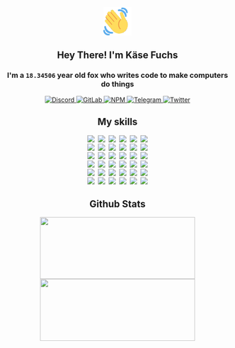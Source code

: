 <div><p align=center><img src=./resources/images/wave.gif width=64px height=64px></p><h2 align=center>Hey There! I'm Käse Fuchs</h2><h3 align=center>I'm a <code>18.34506</code> year old fox who writes code to make computers do things</h3><p align=center><a href=https://discord.com/users/507526681125322772><img alt=Discord src="https://img.shields.io/badge/Discord-5865F2?logo=discord&logoColor=white&style=flat-square#25b3318cc9eda791553cae38d8e139db"> </a><a href=https://gitlab.com/kasefuchs><img alt=GitLab src="https://img.shields.io/badge/GitLab-330F63?logo=gitlab&logoColor=white&style=flat-square#25b3318cc9eda791553cae38d8e139db"> </a><a href=https://npmjs.com/~kasefuchs><img alt=NPM src="https://img.shields.io/badge/NPM-CB3837?logo=npm&logoColor=white&style=flat-square#25b3318cc9eda791553cae38d8e139db"> </a><a href=https://t.me/kasefuchs><img alt=Telegram src="https://img.shields.io/badge/Telegram-2CA5E0?logo=telegram&logoColor=white&style=flat-square#25b3318cc9eda791553cae38d8e139db"> </a><a href=https://twitter.com/kasefuchs><img alt=Twitter src="https://img.shields.io/badge/Twitter-1DA1F2?logo=twitter&logoColor=white&style=flat-square#25b3318cc9eda791553cae38d8e139db"></a></p><h2 align=center>My skills</h2><p align=center><a href=https://aws.amazon.com/ ><picture><source srcset="https://skillicons.dev/icons?i=aws&theme=dark#25b3318cc9eda791553cae38d8e139db" media="(prefers-color-scheme: dark)"><source srcset="https://skillicons.dev/icons?i=aws&theme=light#25b3318cc9eda791553cae38d8e139db" media="(prefers-color-scheme: light), (prefers-color-scheme: no-preference)"><img src="https://skillicons.dev/icons?i=aws&theme=light#25b3318cc9eda791553cae38d8e139db"></picture></a>&nbsp;&nbsp;<a href=https://en.wikipedia.org/wiki/Bash_(Unix_shell)><picture><source srcset="https://skillicons.dev/icons?i=bash&theme=dark#25b3318cc9eda791553cae38d8e139db" media="(prefers-color-scheme: dark)"><source srcset="https://skillicons.dev/icons?i=bash&theme=light#25b3318cc9eda791553cae38d8e139db" media="(prefers-color-scheme: light), (prefers-color-scheme: no-preference)"><img src="https://skillicons.dev/icons?i=bash&theme=light#25b3318cc9eda791553cae38d8e139db"></picture></a>&nbsp;&nbsp;<a href=https://discord.com/developers/docs><picture><source srcset="https://skillicons.dev/icons?i=bots&theme=dark#25b3318cc9eda791553cae38d8e139db" media="(prefers-color-scheme: dark)"><source srcset="https://skillicons.dev/icons?i=bots&theme=light#25b3318cc9eda791553cae38d8e139db" media="(prefers-color-scheme: light), (prefers-color-scheme: no-preference)"><img src="https://skillicons.dev/icons?i=bots&theme=light#25b3318cc9eda791553cae38d8e139db"></picture></a>&nbsp;&nbsp;<a href=https://www.cloudflare.com/ ><picture><source srcset="https://skillicons.dev/icons?i=cloudflare&theme=dark#25b3318cc9eda791553cae38d8e139db" media="(prefers-color-scheme: dark)"><source srcset="https://skillicons.dev/icons?i=cloudflare&theme=light#25b3318cc9eda791553cae38d8e139db" media="(prefers-color-scheme: light), (prefers-color-scheme: no-preference)"><img src="https://skillicons.dev/icons?i=cloudflare&theme=light#25b3318cc9eda791553cae38d8e139db"></picture></a>&nbsp;&nbsp;<a href=https://en.wikipedia.org/wiki/CSS><picture><source srcset="https://skillicons.dev/icons?i=css&theme=dark#25b3318cc9eda791553cae38d8e139db" media="(prefers-color-scheme: dark)"><source srcset="https://skillicons.dev/icons?i=css&theme=light#25b3318cc9eda791553cae38d8e139db" media="(prefers-color-scheme: light), (prefers-color-scheme: no-preference)"><img src="https://skillicons.dev/icons?i=css&theme=light#25b3318cc9eda791553cae38d8e139db"></picture></a>&nbsp;&nbsp;<a href=https://www.docker.com/ ><picture><source srcset="https://skillicons.dev/icons?i=docker&theme=dark#25b3318cc9eda791553cae38d8e139db" media="(prefers-color-scheme: dark)"><source srcset="https://skillicons.dev/icons?i=docker&theme=light#25b3318cc9eda791553cae38d8e139db" media="(prefers-color-scheme: light), (prefers-color-scheme: no-preference)"><img src="https://skillicons.dev/icons?i=docker&theme=light#25b3318cc9eda791553cae38d8e139db"></picture></a><br><a href=https://www.electronjs.org/ ><picture><source srcset="https://skillicons.dev/icons?i=electron&theme=dark#25b3318cc9eda791553cae38d8e139db" media="(prefers-color-scheme: dark)"><source srcset="https://skillicons.dev/icons?i=electron&theme=light#25b3318cc9eda791553cae38d8e139db" media="(prefers-color-scheme: light), (prefers-color-scheme: no-preference)"><img src="https://skillicons.dev/icons?i=electron&theme=light#25b3318cc9eda791553cae38d8e139db"></picture></a>&nbsp;&nbsp;<a href=https://expressjs.com/ ><picture><source srcset="https://skillicons.dev/icons?i=express&theme=dark#25b3318cc9eda791553cae38d8e139db" media="(prefers-color-scheme: dark)"><source srcset="https://skillicons.dev/icons?i=express&theme=light#25b3318cc9eda791553cae38d8e139db" media="(prefers-color-scheme: light), (prefers-color-scheme: no-preference)"><img src="https://skillicons.dev/icons?i=express&theme=light#25b3318cc9eda791553cae38d8e139db"></picture></a>&nbsp;&nbsp;<a href=https://www.figma.com/ ><picture><source srcset="https://skillicons.dev/icons?i=figma&theme=dark#25b3318cc9eda791553cae38d8e139db" media="(prefers-color-scheme: dark)"><source srcset="https://skillicons.dev/icons?i=figma&theme=light#25b3318cc9eda791553cae38d8e139db" media="(prefers-color-scheme: light), (prefers-color-scheme: no-preference)"><img src="https://skillicons.dev/icons?i=figma&theme=light#25b3318cc9eda791553cae38d8e139db"></picture></a>&nbsp;&nbsp;<a href=https://firebase.google.com/ ><picture><source srcset="https://skillicons.dev/icons?i=firebase&theme=dark#25b3318cc9eda791553cae38d8e139db" media="(prefers-color-scheme: dark)"><source srcset="https://skillicons.dev/icons?i=firebase&theme=light#25b3318cc9eda791553cae38d8e139db" media="(prefers-color-scheme: light), (prefers-color-scheme: no-preference)"><img src="https://skillicons.dev/icons?i=firebase&theme=light#25b3318cc9eda791553cae38d8e139db"></picture></a>&nbsp;&nbsp;<a href=https://flask.palletsprojects.com/ ><picture><source srcset="https://skillicons.dev/icons?i=flask&theme=dark#25b3318cc9eda791553cae38d8e139db" media="(prefers-color-scheme: dark)"><source srcset="https://skillicons.dev/icons?i=flask&theme=light#25b3318cc9eda791553cae38d8e139db" media="(prefers-color-scheme: light), (prefers-color-scheme: no-preference)"><img src="https://skillicons.dev/icons?i=flask&theme=light#25b3318cc9eda791553cae38d8e139db"></picture></a>&nbsp;&nbsp;<a href=https://cloud.google.com/ ><picture><source srcset="https://skillicons.dev/icons?i=gcp&theme=dark#25b3318cc9eda791553cae38d8e139db" media="(prefers-color-scheme: dark)"><source srcset="https://skillicons.dev/icons?i=gcp&theme=light#25b3318cc9eda791553cae38d8e139db" media="(prefers-color-scheme: light), (prefers-color-scheme: no-preference)"><img src="https://skillicons.dev/icons?i=gcp&theme=light#25b3318cc9eda791553cae38d8e139db"></picture></a><br><a href=https://git-scm.com/ ><picture><source srcset="https://skillicons.dev/icons?i=git&theme=dark#25b3318cc9eda791553cae38d8e139db" media="(prefers-color-scheme: dark)"><source srcset="https://skillicons.dev/icons?i=git&theme=light#25b3318cc9eda791553cae38d8e139db" media="(prefers-color-scheme: light), (prefers-color-scheme: no-preference)"><img src="https://skillicons.dev/icons?i=git&theme=light#25b3318cc9eda791553cae38d8e139db"></picture></a>&nbsp;&nbsp;<a href=https://github.com/ ><picture><source srcset="https://skillicons.dev/icons?i=github&theme=dark#25b3318cc9eda791553cae38d8e139db" media="(prefers-color-scheme: dark)"><source srcset="https://skillicons.dev/icons?i=github&theme=light#25b3318cc9eda791553cae38d8e139db" media="(prefers-color-scheme: light), (prefers-color-scheme: no-preference)"><img src="https://skillicons.dev/icons?i=github&theme=light#25b3318cc9eda791553cae38d8e139db"></picture></a>&nbsp;&nbsp;<a href=https://gitlab.com/ ><picture><source srcset="https://skillicons.dev/icons?i=gitlab&theme=dark#25b3318cc9eda791553cae38d8e139db" media="(prefers-color-scheme: dark)"><source srcset="https://skillicons.dev/icons?i=gitlab&theme=light#25b3318cc9eda791553cae38d8e139db" media="(prefers-color-scheme: light), (prefers-color-scheme: no-preference)"><img src="https://skillicons.dev/icons?i=gitlab&theme=light#25b3318cc9eda791553cae38d8e139db"></picture></a>&nbsp;&nbsp;<a href=https://www.heroku.com/ ><picture><source srcset="https://skillicons.dev/icons?i=heroku&theme=dark#25b3318cc9eda791553cae38d8e139db" media="(prefers-color-scheme: dark)"><source srcset="https://skillicons.dev/icons?i=heroku&theme=light#25b3318cc9eda791553cae38d8e139db" media="(prefers-color-scheme: light), (prefers-color-scheme: no-preference)"><img src="https://skillicons.dev/icons?i=heroku&theme=light#25b3318cc9eda791553cae38d8e139db"></picture></a>&nbsp;&nbsp;<a href=https://en.wikipedia.org/wiki/HTML><picture><source srcset="https://skillicons.dev/icons?i=html&theme=dark#25b3318cc9eda791553cae38d8e139db" media="(prefers-color-scheme: dark)"><source srcset="https://skillicons.dev/icons?i=html&theme=light#25b3318cc9eda791553cae38d8e139db" media="(prefers-color-scheme: light), (prefers-color-scheme: no-preference)"><img src="https://skillicons.dev/icons?i=html&theme=light#25b3318cc9eda791553cae38d8e139db"></picture></a>&nbsp;&nbsp;<a href=https://en.wikipedia.org/wiki/JavaScript><picture><source srcset="https://skillicons.dev/icons?i=js&theme=dark#25b3318cc9eda791553cae38d8e139db" media="(prefers-color-scheme: dark)"><source srcset="https://skillicons.dev/icons?i=js&theme=light#25b3318cc9eda791553cae38d8e139db" media="(prefers-color-scheme: light), (prefers-color-scheme: no-preference)"><img src="https://skillicons.dev/icons?i=js&theme=light#25b3318cc9eda791553cae38d8e139db"></picture></a><br><a href=https://en.wikipedia.org/wiki/Linux><picture><source srcset="https://skillicons.dev/icons?i=linux&theme=dark#25b3318cc9eda791553cae38d8e139db" media="(prefers-color-scheme: dark)"><source srcset="https://skillicons.dev/icons?i=linux&theme=light#25b3318cc9eda791553cae38d8e139db" media="(prefers-color-scheme: light), (prefers-color-scheme: no-preference)"><img src="https://skillicons.dev/icons?i=linux&theme=light#25b3318cc9eda791553cae38d8e139db"></picture></a>&nbsp;&nbsp;<a href=https://mui.com/ ><picture><source srcset="https://skillicons.dev/icons?i=materialui&theme=dark#25b3318cc9eda791553cae38d8e139db" media="(prefers-color-scheme: dark)"><source srcset="https://skillicons.dev/icons?i=materialui&theme=light#25b3318cc9eda791553cae38d8e139db" media="(prefers-color-scheme: light), (prefers-color-scheme: no-preference)"><img src="https://skillicons.dev/icons?i=materialui&theme=light#25b3318cc9eda791553cae38d8e139db"></picture></a>&nbsp;&nbsp;<a href=https://en.wikipedia.org/wiki/Markdown><picture><source srcset="https://skillicons.dev/icons?i=md&theme=dark#25b3318cc9eda791553cae38d8e139db" media="(prefers-color-scheme: dark)"><source srcset="https://skillicons.dev/icons?i=md&theme=light#25b3318cc9eda791553cae38d8e139db" media="(prefers-color-scheme: light), (prefers-color-scheme: no-preference)"><img src="https://skillicons.dev/icons?i=md&theme=light#25b3318cc9eda791553cae38d8e139db"></picture></a>&nbsp;&nbsp;<a href=https://www.mongodb.com/ ><picture><source srcset="https://skillicons.dev/icons?i=mongodb&theme=dark#25b3318cc9eda791553cae38d8e139db" media="(prefers-color-scheme: dark)"><source srcset="https://skillicons.dev/icons?i=mongodb&theme=light#25b3318cc9eda791553cae38d8e139db" media="(prefers-color-scheme: light), (prefers-color-scheme: no-preference)"><img src="https://skillicons.dev/icons?i=mongodb&theme=light#25b3318cc9eda791553cae38d8e139db"></picture></a>&nbsp;&nbsp;<a href=https://www.mysql.com/ ><picture><source srcset="https://skillicons.dev/icons?i=mysql&theme=dark#25b3318cc9eda791553cae38d8e139db" media="(prefers-color-scheme: dark)"><source srcset="https://skillicons.dev/icons?i=mysql&theme=light#25b3318cc9eda791553cae38d8e139db" media="(prefers-color-scheme: light), (prefers-color-scheme: no-preference)"><img src="https://skillicons.dev/icons?i=mysql&theme=light#25b3318cc9eda791553cae38d8e139db"></picture></a>&nbsp;&nbsp;<a href=https://nextjs.org/ ><picture><source srcset="https://skillicons.dev/icons?i=nextjs&theme=dark#25b3318cc9eda791553cae38d8e139db" media="(prefers-color-scheme: dark)"><source srcset="https://skillicons.dev/icons?i=nextjs&theme=light#25b3318cc9eda791553cae38d8e139db" media="(prefers-color-scheme: light), (prefers-color-scheme: no-preference)"><img src="https://skillicons.dev/icons?i=nextjs&theme=light#25b3318cc9eda791553cae38d8e139db"></picture></a><br><a href=https://nodejs.org/en/ ><picture><source srcset="https://skillicons.dev/icons?i=nodejs&theme=dark#25b3318cc9eda791553cae38d8e139db" media="(prefers-color-scheme: dark)"><source srcset="https://skillicons.dev/icons?i=nodejs&theme=light#25b3318cc9eda791553cae38d8e139db" media="(prefers-color-scheme: light), (prefers-color-scheme: no-preference)"><img src="https://skillicons.dev/icons?i=nodejs&theme=light#25b3318cc9eda791553cae38d8e139db"></picture></a>&nbsp;&nbsp;<a href=https://www.postgresql.org/ ><picture><source srcset="https://skillicons.dev/icons?i=postgres&theme=dark#25b3318cc9eda791553cae38d8e139db" media="(prefers-color-scheme: dark)"><source srcset="https://skillicons.dev/icons?i=postgres&theme=light#25b3318cc9eda791553cae38d8e139db" media="(prefers-color-scheme: light), (prefers-color-scheme: no-preference)"><img src="https://skillicons.dev/icons?i=postgres&theme=light#25b3318cc9eda791553cae38d8e139db"></picture></a>&nbsp;&nbsp;<a href=https://learn.microsoft.com/en-us/powershell/ ><picture><source srcset="https://skillicons.dev/icons?i=powershell&theme=dark#25b3318cc9eda791553cae38d8e139db" media="(prefers-color-scheme: dark)"><source srcset="https://skillicons.dev/icons?i=powershell&theme=light#25b3318cc9eda791553cae38d8e139db" media="(prefers-color-scheme: light), (prefers-color-scheme: no-preference)"><img src="https://skillicons.dev/icons?i=powershell&theme=light#25b3318cc9eda791553cae38d8e139db"></picture></a>&nbsp;&nbsp;<a href=https://www.python.org/ ><picture><source srcset="https://skillicons.dev/icons?i=py&theme=dark#25b3318cc9eda791553cae38d8e139db" media="(prefers-color-scheme: dark)"><source srcset="https://skillicons.dev/icons?i=py&theme=light#25b3318cc9eda791553cae38d8e139db" media="(prefers-color-scheme: light), (prefers-color-scheme: no-preference)"><img src="https://skillicons.dev/icons?i=py&theme=light#25b3318cc9eda791553cae38d8e139db"></picture></a>&nbsp;&nbsp;<a href=https://www.raspberrypi.org/ ><picture><source srcset="https://skillicons.dev/icons?i=raspberrypi&theme=dark#25b3318cc9eda791553cae38d8e139db" media="(prefers-color-scheme: dark)"><source srcset="https://skillicons.dev/icons?i=raspberrypi&theme=light#25b3318cc9eda791553cae38d8e139db" media="(prefers-color-scheme: light), (prefers-color-scheme: no-preference)"><img src="https://skillicons.dev/icons?i=raspberrypi&theme=light#25b3318cc9eda791553cae38d8e139db"></picture></a>&nbsp;&nbsp;<a href=https://reactjs.org/ ><picture><source srcset="https://skillicons.dev/icons?i=react&theme=dark#25b3318cc9eda791553cae38d8e139db" media="(prefers-color-scheme: dark)"><source srcset="https://skillicons.dev/icons?i=react&theme=light#25b3318cc9eda791553cae38d8e139db" media="(prefers-color-scheme: light), (prefers-color-scheme: no-preference)"><img src="https://skillicons.dev/icons?i=react&theme=light#25b3318cc9eda791553cae38d8e139db"></picture></a><br><a href=https://redux.js.org/ ><picture><source srcset="https://skillicons.dev/icons?i=redux&theme=dark#25b3318cc9eda791553cae38d8e139db" media="(prefers-color-scheme: dark)"><source srcset="https://skillicons.dev/icons?i=redux&theme=light#25b3318cc9eda791553cae38d8e139db" media="(prefers-color-scheme: light), (prefers-color-scheme: no-preference)"><img src="https://skillicons.dev/icons?i=redux&theme=light#25b3318cc9eda791553cae38d8e139db"></picture></a>&nbsp;&nbsp;<a href=https://en.wikipedia.org/wiki/Regular_expression><picture><source srcset="https://skillicons.dev/icons?i=regex&theme=dark#25b3318cc9eda791553cae38d8e139db" media="(prefers-color-scheme: dark)"><source srcset="https://skillicons.dev/icons?i=regex&theme=light#25b3318cc9eda791553cae38d8e139db" media="(prefers-color-scheme: light), (prefers-color-scheme: no-preference)"><img src="https://skillicons.dev/icons?i=regex&theme=light#25b3318cc9eda791553cae38d8e139db"></picture></a>&nbsp;&nbsp;<a href=https://en.wikipedia.org/wiki/Sass_(stylesheet_language)><picture><source srcset="https://skillicons.dev/icons?i=sass&theme=dark#25b3318cc9eda791553cae38d8e139db" media="(prefers-color-scheme: dark)"><source srcset="https://skillicons.dev/icons?i=sass&theme=light#25b3318cc9eda791553cae38d8e139db" media="(prefers-color-scheme: light), (prefers-color-scheme: no-preference)"><img src="https://skillicons.dev/icons?i=sass&theme=light#25b3318cc9eda791553cae38d8e139db"></picture></a>&nbsp;&nbsp;<a href=https://www.typescriptlang.org/ ><picture><source srcset="https://skillicons.dev/icons?i=ts&theme=dark#25b3318cc9eda791553cae38d8e139db" media="(prefers-color-scheme: dark)"><source srcset="https://skillicons.dev/icons?i=ts&theme=light#25b3318cc9eda791553cae38d8e139db" media="(prefers-color-scheme: light), (prefers-color-scheme: no-preference)"><img src="https://skillicons.dev/icons?i=ts&theme=light#25b3318cc9eda791553cae38d8e139db"></picture></a>&nbsp;&nbsp;<a href=https://unity.com/ ><picture><source srcset="https://skillicons.dev/icons?i=unity&theme=dark#25b3318cc9eda791553cae38d8e139db" media="(prefers-color-scheme: dark)"><source srcset="https://skillicons.dev/icons?i=unity&theme=light#25b3318cc9eda791553cae38d8e139db" media="(prefers-color-scheme: light), (prefers-color-scheme: no-preference)"><img src="https://skillicons.dev/icons?i=unity&theme=light#25b3318cc9eda791553cae38d8e139db"></picture></a>&nbsp;&nbsp;<a href=https://workers.cloudflare.com/ ><picture><source srcset="https://skillicons.dev/icons?i=workers&theme=dark#25b3318cc9eda791553cae38d8e139db" media="(prefers-color-scheme: dark)"><source srcset="https://skillicons.dev/icons?i=workers&theme=light#25b3318cc9eda791553cae38d8e139db" media="(prefers-color-scheme: light), (prefers-color-scheme: no-preference)"><img src="https://skillicons.dev/icons?i=workers&theme=light#25b3318cc9eda791553cae38d8e139db"></picture></a><br></p><h2 align=center>Github Stats</h2><p align=center><picture><source srcset="https://github-readme-stats-kasefuchs.vercel.app/api/?count_private=true&hide_border=true&hide_rank=true&line_height=20&hide_title=true&username=Kasefuchs&theme=dark#25b3318cc9eda791553cae38d8e139db" media="(prefers-color-scheme: dark)"><source srcset="https://github-readme-stats-kasefuchs.vercel.app/api/?count_private=true&hide_border=true&hide_rank=true&line_height=20&hide_title=true&username=Kasefuchs&theme=light#25b3318cc9eda791553cae38d8e139db" media="(prefers-color-scheme: light), (prefers-color-scheme: no-preference)"><img align=middle width=350 height=140 src="https://github-readme-stats-kasefuchs.vercel.app/api/?count_private=true&hide_border=true&hide_rank=true&line_height=20&hide_title=true&username=Kasefuchs&theme=light#25b3318cc9eda791553cae38d8e139db"></picture><picture><source srcset="https://github-readme-stats-kasefuchs.vercel.app/api/top-langs/?count_private=true&hide_border=true&layout=compact&username=Kasefuchs&theme=dark#25b3318cc9eda791553cae38d8e139db" media="(prefers-color-scheme: dark)"><source srcset="https://github-readme-stats-kasefuchs.vercel.app/api/top-langs/?count_private=true&hide_border=true&layout=compact&username=Kasefuchs&theme=light#25b3318cc9eda791553cae38d8e139db" media="(prefers-color-scheme: light), (prefers-color-scheme: no-preference)"><img align=middle width=350 height=140 src="https://github-readme-stats-kasefuchs.vercel.app/api/top-langs/?count_private=true&hide_border=true&layout=compact&username=Kasefuchs&theme=light#25b3318cc9eda791553cae38d8e139db"></picture></p><img src="https://hit.yhype.me/github/profile?user_id=64592097#25b3318cc9eda791553cae38d8e139db" alt=""></div>